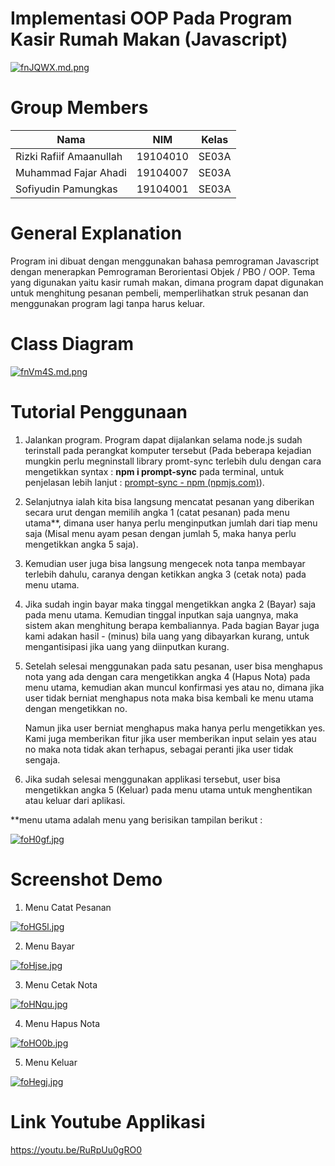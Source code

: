 # Implementasi OOP Pada Program Kasir Rumah Makan (Javascript)
[![fnJQWX.md.png](https://iili.io/fnJQWX.md.png)](https://freeimage.host/i/fnJQWX)

# Group Members
| Nama | NIM | Kelas |
| -- | -- | -- |
| Rizki Rafiif Amaanullah | 19104010 | SE03A |
| Muhammad Fajar Ahadi | 19104007 | SE03A |
| Sofiyudin Pamungkas | 19104001 | SE03A |

# General Explanation
Program ini dibuat dengan menggunakan bahasa pemrograman Javascript dengan menerapkan Pemrograman Berorientasi Objek / PBO / OOP. Tema yang digunakan yaitu kasir rumah makan, dimana program dapat digunakan untuk menghitung pesanan pembeli, memperlihatkan struk pesanan dan menggunakan program lagi tanpa harus keluar.

# Class Diagram
[![fnVm4S.md.png](https://iili.io/fnVm4S.md.png)](https://freeimage.host/i/fnVm4S)

# Tutorial Penggunaan
1. Jalankan program. Program dapat dijalankan selama node.js sudah terinstall pada perangkat komputer tersebut (Pada beberapa kejadian mungkin perlu megninstall library promt-sync terlebih dulu dengan cara mengetikkan syntax :
	**npm i prompt-sync**
	pada terminal, untuk penjelasan lebih lanjut : [prompt-sync - npm (npmjs.com)](https://www.npmjs.com/package/prompt-sync)).
2. Selanjutnya ialah kita bisa langsung mencatat pesanan yang diberikan secara urut dengan memilih angka 1 (catat pesanan) pada menu utama**, dimana user hanya perlu menginputkan jumlah dari tiap menu saja (Misal menu ayam pesan dengan jumlah 5, maka hanya perlu mengetikkan angka 5 saja).
3. Kemudian user juga bisa langsung mengecek nota tanpa membayar terlebih dahulu, caranya dengan ketikkan angka 3 (cetak nota) pada menu utama.
4. Jika sudah ingin bayar maka tinggal mengetikkan angka 2 (Bayar) saja pada menu utama. Kemudian tinggal inputkan saja uangnya, maka sistem akan menghitung berapa kembaliannya. Pada bagian Bayar juga kami adakan hasil - (minus) bila uang yang dibayarkan kurang, untuk mengantisipasi jika uang yang diinputkan kurang.
5. Setelah selesai menggunakan pada satu pesanan, user bisa menghapus nota yang ada dengan cara mengetikkan angka 4 (Hapus Nota) pada menu utama, kemudian akan muncul konfirmasi yes atau no, dimana jika user tidak berniat menghapus nota maka bisa kembali ke menu utama dengan mengetikkan no. 
	
	Namun jika user berniat menghapus maka hanya perlu mengetikkan yes. Kami juga memberikan fitur jika user memberikan input selain yes atau no maka nota tidak akan terhapus, sebagai peranti jika user tidak sengaja.
6. Jika sudah selesai menggunakan applikasi tersebut, user bisa mengetikkan angka 5 (Keluar) pada menu utama untuk menghentikan atau keluar dari aplikasi.

**menu utama adalah menu yang berisikan tampilan berikut :

[![foH0gf.jpg](https://iili.io/foH0gf.jpg)](https://freeimage.host/)

# Screenshot Demo
1. Menu Catat Pesanan
	
  [![foHG5l.jpg](https://iili.io/foHG5l.jpg)](https://freeimage.host/)
  
2. Menu Bayar
	
  [![foHjse.jpg](https://iili.io/foHjse.jpg)](https://freeimage.host/)
  
3. Menu Cetak Nota
	
  [![foHNqu.jpg](https://iili.io/foHNqu.jpg)](https://freeimage.host/)
  
4. Menu Hapus Nota
	
  [![foHO0b.jpg](https://iili.io/foHO0b.jpg)](https://freeimage.host/)
  
5. Menu Keluar
	
  [![foHegj.jpg](https://iili.io/foHegj.jpg)](https://freeimage.host/)
  

# Link Youtube Applikasi
https://youtu.be/RuRpUu0gRO0
